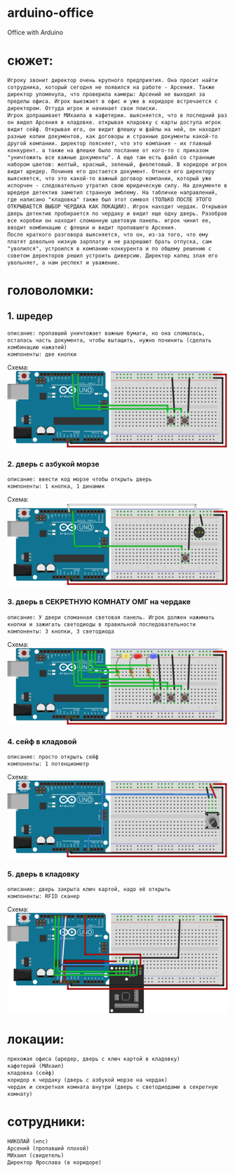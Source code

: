 # arduino-office

Office with Arduino

# сюжет:
    Игроку звонит директор очень крупного предприятия. Она просит найти сотрудника, который сегодня не появился на работе - Арсения. Также директор упомянула, что проверила камеры: Арсений не выходил за пределы офиса. Игрок выезжает в офис и уже в коридоре встречается с директором. Оттуда игрок и начинает свои поиски. 
    Игрок допрашивает МИхаила в кафетерии. выясняется, что в последний раз он видел Арсения в кладовке. открывая кладовку с карты доступа игрок видит сейф. Открывая его, он видит флешку и файлы на ней, он находит разные копии документов, как договоры и странные документы какой-то другой компании. директор поясняет, что это компания - их главный конкурент. а также на флешке было послание от кого-то с приказом "уничтожить все важные документы". А еще там есть файл со странным набором цветов: желтый, красный, зеленый, фиолетовый. В коридоре игрок видит шредер. Починив его достается документ. Отнеся его директору выясняется, что это какой-то важный договор компании, который уже испорчен - следовательно утратил свою юридическую силу. На документе в шредере детектив заметил странную эмблему. На табличке направлений, где написано "кладовка" также был этот символ (ТОЛЬКО ПОСЛЕ ЭТОГО ОТКРЫВАЕТСЯ ВЫБОР ЧЕРДАКА КАК ЛОКАЦИИ). Игрок находит чердак. Открывая дверь детектив пробирается по чердаку и видит еще одну дверь. Разобрав все коробки он находит сломанную цветовую панель. игрок чинит ее, вводит комбинацию с флешки и видит пропавшего Арсения. 
    После краткого разговора выясняется, что он, из-за того, что ему платят довольно низкую зарплату и не разрешают брать отпуска, сам "уволился", устроился в компанию-конкурента и по общему решению с советом деректоров решил устроить диверсию. Директор капец злая его увольняет, а нам респект и уважение.

# головоломки:
## 1. шредер 
    описание: пропавший уничтожает важные бумаги, но она сломалась, осталась часть документа, чтобы вытащить, нужно починить (сделать комбинацию нажатий)
    компоненты: две кнопки
Схема:
    ![Scheme](Assets/ArduinoOfficeShredder.png)
### 2. дверь с азбукой морзе 
    описание: ввести код морзе чтобы открыть дверь
    компоненты: 1 кнопка, 1 динамик
Схема:
    ![Scheme](Assets/ArduinoOfficeMorse.png)
### 3. дверь в СЕКРЕТНУЮ КОМНАТУ ОМГ на чердаке
    описание: У двери сломанная световая панель. Игрок должен нажимать кнопки и зажигать светодиоды в правильной последовательности
    компоненты: 3 кнопки, 3 светодиода
Cхема:
    ![Scheme](Assets/ArduinoOfficeGarland.png)
### 4. сейф в кладовой 
    описание: просто открыть сейф
    компоненты: 1 потенциометр
Схема:
    ![Scheme](Assets/ArduinoOfficeVault.png)
### 5. дверь в кладовку 
    описание: дверь закрыта ключ картой, надо её открыть
    компоненты: RFID сканер
Схема:
    ![Scheme](Assets/ArduinoOfficeDoor.png)

# локации:
    прихожая офиса (шредер, дверь с ключ картой в кладовку) 
    кафетерий (МИхаил) 
    кладовка (сейф)
    коридор к чердаку (дверь с азбукой морзе на чердак) 
    чердак и секретная комната внутри (дверь с светодиодами в секретную комнату)

# сотрудники:
    НИКОЛАЙ (нпс) 
    Арсений (пропавший плохой) 
    МИхаил (свидетель) 
    Директор Ярослава (в коридоре)
